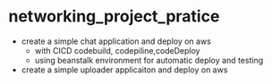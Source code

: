 # networking_project_pratice
- create a simple chat application and deploy on aws
  - with CICD codebuild, codepiline,codeDeploy
  - using beanstalk environment for automatic deploy and testing
- create a simple uploader applicaiton and deploy on aws 
